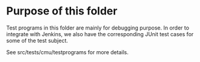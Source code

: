 # Purpose of this folder

Test programs in this folder are mainly for debugging purpose. In order to integrate with Jenkins, we also have the corresponding JUnit test cases for some of the test subject.

See src/tests/cmu/testprograms for more details.

